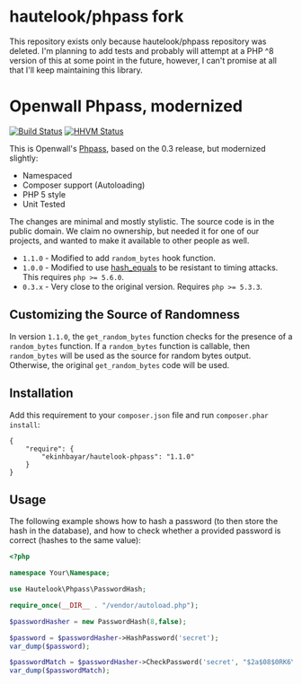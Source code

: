 hautelook/phpass fork
===========================
This repository exists only because hautelook/phpass repository was deleted. I'm planning to add tests and probably
will attempt at a PHP ^8 version of this at some point in the future, however, I can't promise at all that I'll keep
maintaining this library.

Openwall Phpass, modernized
===========================

[![Build Status](https://secure.travis-ci.org/hautelook/phpass.png?branch=master)](http://travis-ci.org/hautelook/phpass)
[![HHVM Status](http://hhvm.h4cc.de/badge/hautelook/phpass.png)](http://hhvm.h4cc.de/package/hautelook/phpass)

This is Openwall's [Phpass](http://openwall.com/phpass/), based on the 0.3 release, but modernized slightly:

- Namespaced
- Composer support (Autoloading)
- PHP 5 style
- Unit Tested

The changes are minimal and mostly stylistic. The source code is in the public domain. We claim no ownership, but needed it for one of our projects, and wanted to make it available to other people as well.

* `1.1.0` - Modified to add `random_bytes` hook function.
* `1.0.0` - Modified to use [hash_equals](http://php.net/hash_equals) to be resistant to timing attacks. This requires `php >= 5.6.0`.
* `0.3.x` - Very close to the original version. Requires `php >= 5.3.3`.

## Customizing the Source of Randomness

In version `1.1.0`, the `get_random_bytes` function checks for the presence of a `random_bytes` function. If a `random_bytes` function is callable, then `random_bytes` will be used as the source for random bytes output. Otherwise, the original `get_random_bytes` code will be used.

## Installation ##

Add this requirement to your `composer.json` file and run `composer.phar install`:

    {
        "require": {
            "ekinhbayar/hautelook-phpass": "1.1.0"
        }
    }

## Usage ##

The following example shows how to hash a password (to then store the hash in the database), and how to check whether a provided password is correct (hashes to the same value):

``` php
<?php

namespace Your\Namespace;

use Hautelook\Phpass\PasswordHash;

require_once(__DIR__ . "/vendor/autoload.php");

$passwordHasher = new PasswordHash(8,false);

$password = $passwordHasher->HashPassword('secret');
var_dump($password);

$passwordMatch = $passwordHasher->CheckPassword('secret', "$2a$08$0RK6Yw6j9kSIXrrEOc3dwuDPQuT78HgR0S3/ghOFDEpOGpOkARoSu");
var_dump($passwordMatch);

